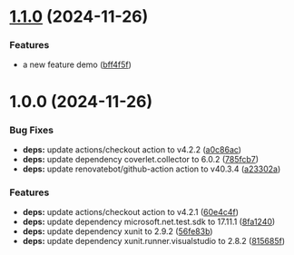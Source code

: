 # [1.1.0](https://github.com/fredrkl/net-recap/compare/v1.0.0...v1.1.0) (2024-11-26)


### Features

* a new feature demo ([bff4f5f](https://github.com/fredrkl/net-recap/commit/bff4f5fe8931f4a806ee705db3ba4edbf14fda5b))

# 1.0.0 (2024-11-26)


### Bug Fixes

* **deps:** update actions/checkout action to v4.2.2 ([a0c86ac](https://github.com/fredrkl/net-recap/commit/a0c86ac4b6d775a6e8ac7941184516cf0a4aa2e2))
* **deps:** update dependency coverlet.collector to 6.0.2 ([785fcb7](https://github.com/fredrkl/net-recap/commit/785fcb776630bceb1e8333da0f2bc96af1cbea6c))
* **deps:** update renovatebot/github-action action to v40.3.4 ([a23302a](https://github.com/fredrkl/net-recap/commit/a23302a5ed431ec7d96ef57bb404dbd8d3b5bd24))


### Features

* **deps:** update actions/checkout action to v4.2.1 ([60e4c4f](https://github.com/fredrkl/net-recap/commit/60e4c4feca24d898691705ebd8c8935763067b27))
* **deps:** update dependency microsoft.net.test.sdk to 17.11.1 ([8fa1240](https://github.com/fredrkl/net-recap/commit/8fa12408bb2109776b4b68afc5c020895953435a))
* **deps:** update dependency xunit to 2.9.2 ([56fe83b](https://github.com/fredrkl/net-recap/commit/56fe83bb7992a3717506288f2eb8ecbfafda29d3))
* **deps:** update dependency xunit.runner.visualstudio to 2.8.2 ([815685f](https://github.com/fredrkl/net-recap/commit/815685f8a4f6395d7f0bfdc138c220d61e51f8d4))
